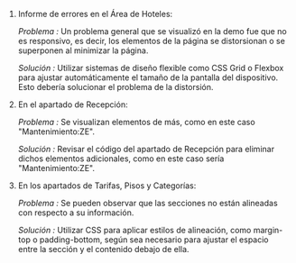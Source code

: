 1. Informe de errores en el Área de Hoteles:

    *Problema :* Un problema general que se visualizó en la demo fue que no es responsivo, es decir, los elementos de la página se distorsionan o se superponen al minimizar la página.

    *Solución :* Utilizar sistemas de diseño flexible como CSS Grid o Flexbox para ajustar automáticamente el tamaño de la pantalla del dispositivo. Esto debería solucionar el problema de la distorsión.

2. En el apartado de Recepción:

    *Problema :* Se visualizan elementos de más, como en este caso "Mantenimiento:ZE".

    *Solución :* Revisar el código del apartado de Recepción para eliminar dichos elementos adicionales, como en este caso sería "Mantenimiento:ZE".

3. En los apartados de Tarifas, Pisos y Categorías:

    *Problema :* Se pueden observar que las secciones no están alineadas con respecto a su información.

    *Solución :* Utilizar CSS para aplicar estilos de alineación, como margin-top o padding-bottom, según sea necesario para ajustar el espacio entre la sección y el contenido debajo de ella.